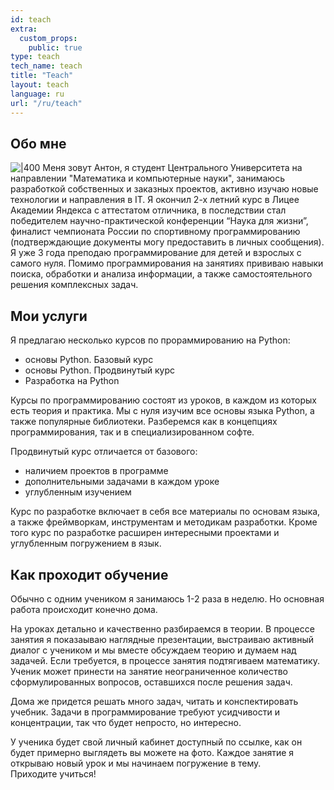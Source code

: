 ```yaml
---
id: teach
extra:
  custom_props:
    public: true
type: teach
tech_name: teach
title: "Teach"
layout: teach
language: ru
url: "/ru/teach"
---
```

## Обо мне
![|400](/images/me2.png)
Меня зовут Антон, я студент Центрального Университета на направлении "Математика и компьютерные науки", занимаюсь разработкой собственных и заказных проектов, активно изучаю новые технологии и направления в IT. Я окончил 2-х летний курс в Лицее Академии Яндекса с аттестатом отличника, в последствии стал победителем научно-практической конференции “Наука для жизни”, финалист чемпионата России по спортивному программированию (подтверждающие документы могу предоставить в личных сообщения). Я уже 3 года преподаю программирование для детей и взрослых с самого нуля. Помимо программирования на занятиях прививаю навыки поиска, обработки и анализа информации, а также самостоятельного решения комплексных задач.

## Мои услуги

Я предлагаю несколько курсов по прораммированию на Python:

- основы Python. Базовый курс  
- основы Python. Продвинутый курс  
- Разработка на Python

Курсы по программированию состоят из уроков, в каждом из которых есть теория и практика. Мы с нуля изучим все основы языка Python, а также популярные библиотеки. Разберемся как в концепциях программирования, так и в специализированном софте.

Продвинутый курс отличается от базового:  
- наличием проектов в программе  
- дополнительными задачами в каждом уроке  
- углубленным изучением

Курс по разработке включает в себя все материалы по основам языка, а также фреймворкам, инструментам и методикам разработки. Кроме того курс по разработке расширен интересными проектами и углубленным погружением в язык.

## Как проходит обучение

Обычно с одним учеником я занимаюсь 1-2 раза в неделю. Но основная работа происходит конечно дома.

На уроках детально и качественно разбираемся в теории. В процессе занятия я показаываю наглядные презентации, выстраиваю активный диалог с учеником и мы вместе обсуждаем теорию и думаем над задачей. Если требуется, в процессе занятия подтягиваем математику. Ученик может принести на занятие неограниченное количество сформулированных вопросов, оставшихся после решения задач.

Дома же придется решать много задач, читать и конспектировать учебник. Задачи в программирование требуют усидчивости и концентрации, так что будет непросто, но интересно.

У ученика будет свой личный кабинет доступный по ссылке, как он будет примерно выглядеть вы можете на фото. Каждое занятие я открываю новый урок и мы начинаем погружение в тему.  
Приходите учиться!